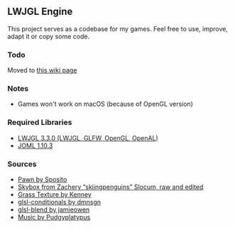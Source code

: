 ## LWJGL Engine
This project serves as a codebase for my games. Feel free to use, improve, adapt it or copy some code.
### Todo
Moved to [this wiki page](https://github.com/PhoenixofForce/LWJGL_Engine/projects/1)

### Notes
* Games won't work on macOS (because of OpenGL version)

### Required Libraries
* [LWJGL 3.3.0 (LWJGL, GLFW, OpenGL, OpenAL)](https://www.lwjgl.org/download)
* [JOML 1.10.3](https://github.com/JOML-CI/JOML)

### Sources
* [Pawn by Sposito](https://opengameart.org/content/chess-pawn)
* [Skybox from Zachery “skiingpenguins” Slocum, raw and edited](https://opengameart.org/content/skiingpenguins-skybox-pack)
* [Grass Texture by Kenney](https://kenney.nl/assets/voxel-pack)
* [glsl-conditionals by dmnsgn](https://github.com/dmnsgn/glsl-conditionals)
* [glsl-blend by jamieowen](https://github.com/jamieowen/glsl-blend)
* [Music by Pudgyplatypus](https://opengameart.org/content/royalty-free-game-music-loops)
